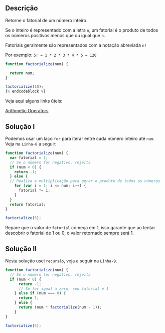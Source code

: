## Descrição

Retorne o fatorial de um número inteiro.

Se o inteiro é representado com a letra `n`, um fatorial é o produto de todos os números positivos menos que ou igual que `n`.

Fatoriais geralmente são representados com a notação abreviada `n!`

Por exemplo: `5! = 1 * 2 * 3 * 4 * 5 = 120`

```js
function factorialize(num) {

  return num;
}

factorialize(10);
{% endcodeblock %}
```

Veja aqui alguns links úteis:

[Arithmetic Operators](https://developer.mozilla.org/en-US/docs/Web/JavaScript/Reference/Operators/Arithmetic_Operators)

## Solução I

Podemos usar um laço `for` para iterar entre cada número inteiro até `num`. Veja na `Linha-8` a seguir:

```js
function factorialize(num) {
  var fatorial = 1;
  // Se o número for negativo, rejeita
  if (num < 0) {
    return -1;
  } else {
  // Realiza a multiplicação para gerar o produto de todos os números
    for (var i = 1; i <= num; i++) {
      fatorial *= i;
    }
  }
  return fatorial;
}

factorialize(5);
```

Repare que o valor de `fatorial` começa em 1, isso garante que ao tentar descobrir o fatorial de 1 ou 0, o valor retornado sempre será 1.

## Solução II

Nesta solução usei `recursão`, veja a seguir na `Linha-9`.

```js
function factorialize(num) {
  // Se o número for negativo, rejeita
  if (num < 0) {
      return -1;
      // Se for igual a zero, seu fatorial é 1
    } else if (num === 0) {
      return 1;
    } else {
      return (num * factorialize(num - 1));
    }
}

factorialize(5);
```
